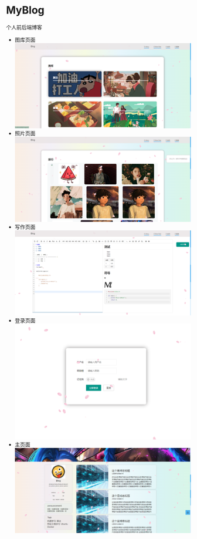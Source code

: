 # MyBlog
个人前后端博客

- 图库页面
![](./jpg/gallery.png)
- 照片页面
![](./jpg/imgs.png)
- 写作页面
![](./jpg/editor.png)
- 登录页面
![](./jpg/login.png)
- 主页面
![](./jpg/index.png)